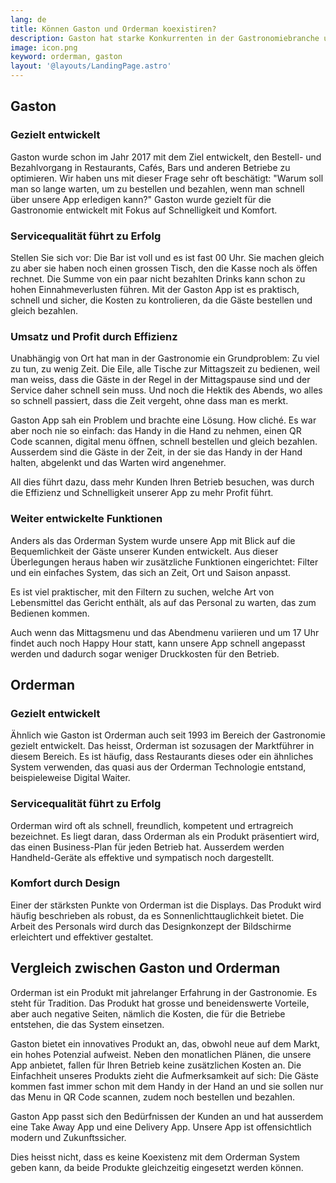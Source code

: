 ```yaml
---
lang: de
title: Können Gaston und Orderman koexistiren?
description: Gaston hat starke Konkurrenten in der Gastronomiebranche und einer davon ist das Orderman System, das in der Hotellerie und Gastronomie weit verbreitet ist. Daher werden in diesem Beitrag die wichtigsten Punkte, die beide Produkte bieten, definiert und verglichen. Die Differenzen und Gemeinsamkeiten werden ebenfalls zu analysieren sein.
image: icon.png
keyword: orderman, gaston
layout: '@layouts/LandingPage.astro'
---
```


## Gaston

### Gezielt entwickelt

Gaston wurde schon im Jahr 2017 mit dem Ziel entwickelt, den Bestell- und Bezahlvorgang in Restaurants, Cafés, Bars und anderen Betriebe zu optimieren. Wir haben uns mit dieser Frage sehr oft beschätigt: "Warum soll man so lange warten, um zu bestellen und bezahlen, wenn man schnell über unsere App erledigen kann?" Gaston wurde gezielt für die Gastronomie entwickelt mit Fokus auf Schnelligkeit und Komfort.

### Servicequalität führt zu Erfolg

Stellen Sie sich vor: Die Bar ist voll und es ist fast 00 Uhr. Sie machen gleich zu aber sie haben noch einen grossen Tisch, den die Kasse noch als öffen rechnet. Die Summe von ein paar nicht bezahlten Drinks kann schon zu hohen Einnahmeverlusten führen. Mit der Gaston App ist es praktisch, schnell und sicher, die Kosten zu kontrolieren, da die Gäste bestellen und gleich bezahlen.

### Umsatz und Profit durch Effizienz

Unabhängig von Ort hat man in der Gastronomie ein Grundproblem: Zu viel zu tun, zu wenig Zeit. Die Eile, alle Tische zur Mittagszeit zu bedienen, weil man weiss, dass die Gäste in der Regel in der Mittagspause sind und der Service daher schnell sein muss. Und noch die Hektik des Abends, wo alles so schnell passiert, dass die Zeit vergeht, ohne dass man es merkt.

Gaston App sah ein Problem und brachte eine Lösung. How cliché. Es war aber noch nie so einfach: das Handy in die Hand zu nehmen, einen QR Code scannen, digital menu öffnen, schnell bestellen und gleich bezahlen. Ausserdem sind die Gäste in der Zeit, in der sie das Handy in der Hand halten, abgelenkt und das Warten wird angenehmer.

All dies führt dazu, dass mehr Kunden Ihren Betrieb besuchen, was durch die Effizienz und Schnelligkeit unserer App zu mehr Profit führt.

### Weiter entwickelte Funktionen

Anders als das Orderman System wurde unsere App mit Blick auf die Bequemlichkeit der Gäste unserer Kunden entwickelt. Aus dieser Überlegungen heraus haben wir zusätzliche Funktionen eingerichtet: Filter und ein einfaches System, das sich an Zeit, Ort und Saison anpasst.

Es ist viel praktischer, mit den Filtern zu suchen, welche Art von Lebensmittel das Gericht enthält, als auf das Personal zu warten, das zum Bedienen kommen.

Auch wenn das Mittagsmenu und das Abendmenu variieren und um 17 Uhr findet auch noch Happy Hour statt, kann unsere App schnell angepasst werden und dadurch sogar weniger Druckkosten für den Betrieb.

## Orderman

### Gezielt entwickelt

Ähnlich wie Gaston ist Orderman auch seit 1993 im Bereich der Gastronomie gezielt entwickelt. Das heisst, Orderman ist sozusagen der Marktführer in diesem Bereich. Es ist häufig, dass Restaurants dieses oder ein ähnliches System verwenden, das quasi aus der Orderman Technologie entstand, beispieleweise Digital Waiter.

### Servicequalität führt zu Erfolg

Orderman wird oft als schnell, freundlich, kompetent und ertragreich bezeichnet. Es liegt daran, dass Orderman als ein Produkt präsentiert wird, das einen Business-Plan für jeden Betrieb hat. Ausserdem werden Handheld-Geräte als effektive und sympatisch noch dargestellt.

### Komfort durch Design

Einer der stärksten Punkte von Orderman ist die Displays. Das Produkt wird häufig beschrieben als robust, da es Sonnenlichttauglichkeit bietet. Die Arbeit des Personals wird durch das Designkonzept der Bildschirme erleichtert und effektiver gestaltet.

## Vergleich zwischen Gaston und Orderman

Orderman ist ein Produkt mit jahrelanger Erfahrung in der Gastronomie. Es steht für Tradition. Das Produkt hat grosse und beneidenswerte Vorteile, aber auch negative Seiten, nämlich die Kosten, die für die Betriebe entstehen, die das System einsetzen.

Gaston bietet ein innovatives Produkt an, das, obwohl neue auf dem Markt, ein hohes Potenzial aufweist. Neben den monatlichen Plänen, die unsere App anbietet, fallen für Ihren Betrieb keine zusätzlichen Kosten an. Die Einfachheit unseres Produkts zieht die Aufmerksamkeit auf sich: Die Gäste kommen fast immer schon mit dem Handy in der Hand an und sie sollen nur das Menu in QR Code scannen, zudem noch bestellen und bezahlen. 

Gaston App passt sich den Bedürfnissen der Kunden an und hat ausserdem eine Take Away App und eine Delivery App. Unsere App ist offensichtlich modern und Zukunftssicher.

Dies heisst nicht, dass es keine Koexistenz mit dem Orderman System geben kann, da beide Produkte gleichzeitig eingesetzt werden können.